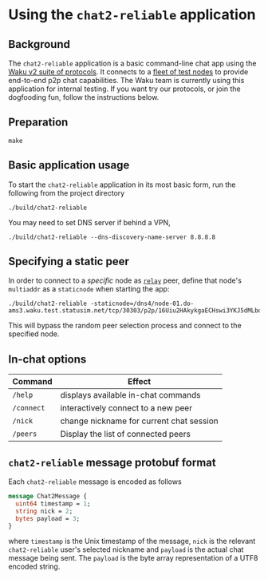 # Using the `chat2-reliable` application

## Background

The `chat2-reliable` application is a basic command-line chat app using the [Waku v2 suite of protocols](https://specs.vac.dev/specs/waku/v2/waku-v2). It connects to a [fleet of test nodes](fleets.status.im) to provide end-to-end p2p chat capabilities. The Waku team is currently using this application for internal testing. If you want try our protocols, or join the dogfooding fun, follow the instructions below.

## Preparation
```
make
```

## Basic application usage

To start the `chat2-reliable` application in its most basic form, run the following from the project directory

```
./build/chat2-reliable
```

You may need to set DNS server if behind a VPN,

```
./build/chat2-reliable --dns-discovery-name-server 8.8.8.8
```

## Specifying a static peer

In order to connect to a *specific* node as [`relay`](https://specs.vac.dev/specs/waku/v2/waku-relay) peer, define that node's `multiaddr` as a `staticnode` when starting the app:

```
./build/chat2-reliable -staticnode=/dns4/node-01.do-ams3.waku.test.statusim.net/tcp/30303/p2p/16Uiu2HAkykgaECHswi3YKJ5dMLbq2kPVCo89fcyTd38UcQD6ej5W
```

This will bypass the random peer selection process and connect to the specified node.

## In-chat options

| Command | Effect |
| --- | --- |
| `/help` | displays available in-chat commands |
| `/connect` | interactively connect to a new peer |
| `/nick` | change nickname for current chat session |
| `/peers` | Display the list of connected peers |

## `chat2-reliable` message protobuf format

Each `chat2-reliable` message is encoded as follows

```protobuf
message Chat2Message {
  uint64 timestamp = 1;
  string nick = 2;
  bytes payload = 3;
}
```

where `timestamp` is the Unix timestamp of the message, `nick` is the relevant `chat2-reliable` user's selected nickname and `payload` is the actual chat message being sent. The `payload` is the byte array representation of a UTF8 encoded string.